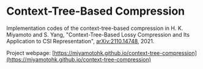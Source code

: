 # Context-Tree-Based Compression

Implementation codes of the context-tree-based compression in H. K. Miyamoto and S. Yang, "Context-Tree-Based Lossy Compression and Its Application to CSI Representation", [arXiv:2110.14748](https://arxiv.org/abs/2110.14748), 2021.

Project webpage: [https://miyamotohk.github.io/context-tree-compression](https://miyamotohk.github.io/context-tree-compression)